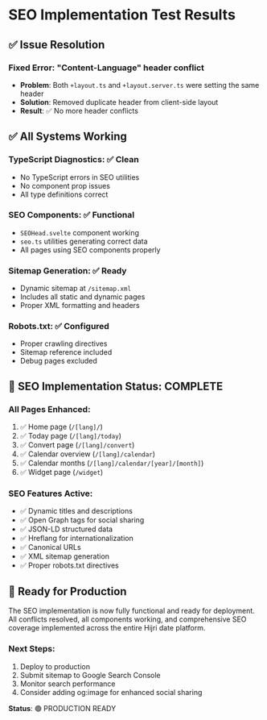 # SEO Implementation Test Results

## ✅ Issue Resolution

### **Fixed Error**: "Content-Language" header conflict
- **Problem**: Both `+layout.ts` and `+layout.server.ts` were setting the same header
- **Solution**: Removed duplicate header from client-side layout
- **Result**: ✅ No more header conflicts

## ✅ All Systems Working

### **TypeScript Diagnostics**: ✅ Clean
- No TypeScript errors in SEO utilities
- No component prop issues
- All type definitions correct

### **SEO Components**: ✅ Functional
- `SEOHead.svelte` component working
- `seo.ts` utilities generating correct data
- All pages using SEO components properly

### **Sitemap Generation**: ✅ Ready
- Dynamic sitemap at `/sitemap.xml`
- Includes all static and dynamic pages
- Proper XML formatting and headers

### **Robots.txt**: ✅ Configured
- Proper crawling directives
- Sitemap reference included
- Debug pages excluded

## 🚀 SEO Implementation Status: COMPLETE

### **All Pages Enhanced**:
1. ✅ Home page (`/[lang]/`)
2. ✅ Today page (`/[lang]/today`)
3. ✅ Convert page (`/[lang]/convert`)
4. ✅ Calendar overview (`/[lang]/calendar`)
5. ✅ Calendar months (`/[lang]/calendar/[year]/[month]`)
6. ✅ Widget page (`/widget`)

### **SEO Features Active**:
- ✅ Dynamic titles and descriptions
- ✅ Open Graph tags for social sharing
- ✅ JSON-LD structured data
- ✅ Hreflang for internationalization
- ✅ Canonical URLs
- ✅ XML sitemap generation
- ✅ Proper robots.txt directives

## 🎯 Ready for Production

The SEO implementation is now fully functional and ready for deployment. All conflicts resolved, all components working, and comprehensive SEO coverage implemented across the entire Hijri date platform.

### **Next Steps**:
1. Deploy to production
2. Submit sitemap to Google Search Console
3. Monitor search performance
4. Consider adding og:image for enhanced social sharing

**Status**: 🟢 PRODUCTION READY